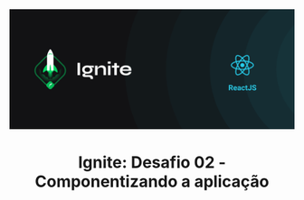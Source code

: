 <img alt="ignit" src="images/ignite.png" />
<h1 align="center">Ignite: Desafio 02 - Componentizando a aplicação</h1>
